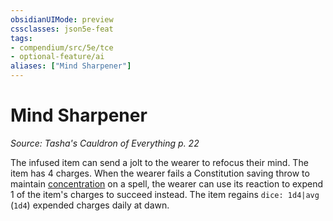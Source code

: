 ```yaml
---
obsidianUIMode: preview
cssclasses: json5e-feat
tags:
- compendium/src/5e/tce
- optional-feature/ai
aliases: ["Mind Sharpener"]
---
```

# Mind Sharpener
*Source: Tasha's Cauldron of Everything p. 22*  

The infused item can send a jolt to the wearer to refocus their mind. The item has 4 charges. When the wearer fails a Constitution saving throw to maintain [concentration](/compendium/rules/conditions.md#concentration) on a spell, the wearer can use its reaction to expend 1 of the item's charges to succeed instead. The item regains `dice: 1d4|avg` (`1d4`) expended charges daily at dawn.